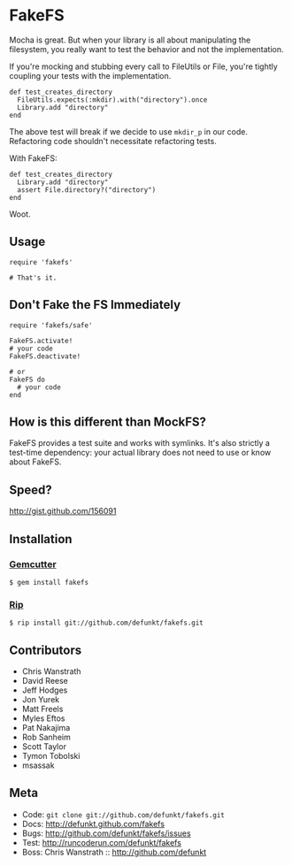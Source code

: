 FakeFS
======

Mocha is great. But when your library is all about manipulating the
filesystem, you really want to test the behavior and not the implementation.

If you're mocking and stubbing every call to FileUtils or File, you're
tightly coupling your tests with the implementation.

    def test_creates_directory
      FileUtils.expects(:mkdir).with("directory").once
      Library.add "directory"
    end

The above test will break if we decide to use `mkdir_p` in our code. Refactoring
code shouldn't necessitate refactoring tests.

With FakeFS:

    def test_creates_directory
      Library.add "directory"
      assert File.directory?("directory")
    end

Woot.


Usage
-----

    require 'fakefs'

    # That's it.


Don't Fake the FS Immediately
-----------------------------

    require 'fakefs/safe'
    
    FakeFS.activate!
    # your code
    FakeFS.deactivate!
    
    # or
    FakeFS do
      # your code
    end


How is this different than MockFS?
----------------------------------

FakeFS provides a test suite and works with symlinks. It's also strictly a
test-time dependency: your actual library does not need to use or know about
FakeFS.


Speed?
------
<http://gist.github.com/156091>


Installation
------------

### [Gemcutter](http://gemcutter.org/)

    $ gem install fakefs

### [Rip](http://hellorip.com)

    $ rip install git://github.com/defunkt/fakefs.git


Contributors
------------

* Chris Wanstrath
* David Reese
* Jeff Hodges
* Jon Yurek
* Matt Freels
* Myles Eftos
* Pat Nakajima
* Rob Sanheim
* Scott Taylor
* Tymon Tobolski
* msassak


Meta
----

* Code: `git clone git://github.com/defunkt/fakefs.git`
* Docs: <http://defunkt.github.com/fakefs>
* Bugs: <http://github.com/defunkt/fakefs/issues>
* Test: <http://runcoderun.com/defunkt/fakefs>
* Boss: Chris Wanstrath :: <http://github.com/defunkt>
